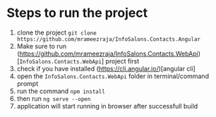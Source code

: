 # Steps to run the project

1. clone the project `git clone https://github.com/mrameezraja/InfoSalons.Contacts.Angular`
2. Make sure to run (https://github.com/mrameezraja/InfoSalons.Contacts.WebApi)[`InfoSalons.Contacts.WebApi`] project first
3. check if you have installed (https://cli.angular.io/)[angular cli]
4. open the `InfoSalons.Contacts.WebApi` folder in terminal/command prompt
5. run the command `npm install`
6. then run `ng serve --open`
7. application will start running in browser after successfull build